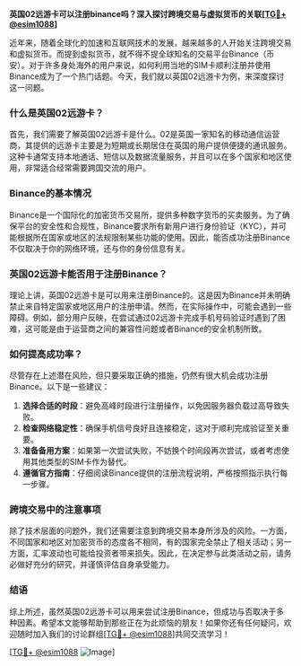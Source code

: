 **英国02远游卡可以注册binance吗？深入探讨跨境交易与虚拟货币的关联[[TG💪+ @esim1088](https://t.me/s/esim1088)]**

近年来，随着全球化的加速和互联网技术的发展，越来越多的人开始关注跨境交易和虚拟货币。而提到虚拟货币，就不得不提全球知名的交易平台Binance（币安）。对于许多身处海外的用户来说，如何利用当地的SIM卡顺利注册并使用Binance成为了一个热门话题。今天，我们就以英国02远游卡为例，来深度探讨这一问题。

### 什么是英国02远游卡？

首先，我们需要了解英国02远游卡是什么。02是英国一家知名的移动通信运营商，其提供的远游卡主要是为短期或长期居住在英国的用户提供便捷的通讯服务。这种卡通常支持本地通话、短信以及数据流量服务，并且可以在多个国家和地区使用，非常适合经常需要跨国交流的用户。

### Binance的基本情况

Binance是一个国际化的加密货币交易所，提供多种数字货币的买卖服务。为了确保平台的安全性和合规性，Binance要求所有新用户进行身份验证（KYC），并可能根据所在国家或地区的法规限制某些功能的使用。因此，能否成功注册Binance不仅取决于你的网络环境，还与你的身份信息有关。

### 英国02远游卡能否用于注册Binance？

理论上讲，英国02远游卡是可以用来注册Binance的。这是因为Binance并未明确禁止来自特定国家或地区用户的注册申请。然而，在实际操作中，可能会遇到一些障碍。例如，部分用户反映，在尝试通过02远游卡完成手机号码验证时遇到了困难，这可能是由于运营商之间的兼容性问题或者Binance的安全机制所致。

### 如何提高成功率？

尽管存在上述潜在风险，但只要采取正确的措施，仍然有很大机会成功注册Binance。以下是一些建议：

1. **选择合适的时段**：避免高峰时段进行注册操作，以免因服务器负载过高导致失败。
2. **检查网络稳定性**：确保手机信号良好且连接稳定，这对于顺利完成验证至关重要。
3. **准备备用方案**：如果第一次尝试失败，不妨换个时间段再次尝试，或者考虑使用其他类型的SIM卡作为替代。
4. **遵循官方指南**：仔细阅读Binance提供的注册流程说明，严格按照指示执行每一步骤。

### 跨境交易中的注意事项

除了技术层面的问题外，我们还需要注意到跨境交易本身所涉及的风险。一方面，不同国家和地区对加密货币的态度各不相同，有的国家完全禁止了相关活动；另一方面，汇率波动也可能给投资者带来损失。因此，在决定参与此类活动之前，请务必做好充分的研究，并谨慎评估自身承受能力。

### 结语

综上所述，虽然英国02远游卡可以用来尝试注册Binance，但成功与否取决于多种因素。希望本文能够帮助到那些正在为此烦恼的朋友！如果你还有任何疑问，欢迎随时加入我们的讨论群组[[TG💪+ @esim1088](https://t.me/s/esim1088)]共同交流学习！

[[TG💪+ @esim1088](https://t.me/s/esim1088) ![Image](https://i.postimg.cc/4NQfJmqS/Snipaste-2025-05-13-00-14-12.png)]